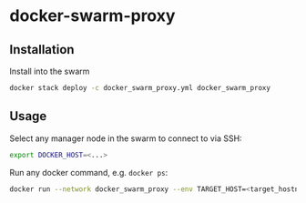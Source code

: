 # docker-swarm-proxy

## Installation

Install into the swarm

```bash
docker stack deploy -c docker_swarm_proxy.yml docker_swarm_proxy
```

## Usage

Select any manager node in the swarm to connect to via SSH:

```bash
export DOCKER_HOST=<...>
```

Run any docker command, e.g. `docker ps`:

```bash
docker run --network docker_swarm_proxy --env TARGET_HOST=<target_hostname> --rm -it ghcr.io/neuroforgede/docker-swarm-proxy:master ps
```
